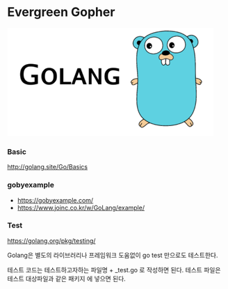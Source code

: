 # Evergreen Gopher

![gopher](doc/gopher.png)

### Basic
http://golang.site/Go/Basics

### gobyexample

- https://gobyexample.com/
- https://www.joinc.co.kr/w/GoLang/example/


### Test

https://golang.org/pkg/testing/

Golang은 별도의 라이브러리나 프레임워크 도움없이 go test 만으로도 테스트한다.

테스트 코드는 테스트하고자하는 파일명 + _test.go 로 작성하면 된다.
테스트 파일은 테스트 대상파일과 같은 패키지 에 넣으면 된다.